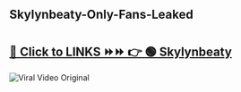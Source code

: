 
 ## Skylynbeaty-Only-Fans-Leaked

# <h2><a href="https://clipsfans.com/Skylynbeaty&ref=git">🔗 Click to LINKS ⏩⏩ 👉 🟢 Skylynbeaty </a></h2>

<a href="https://clipsfans.com/Skylynbeaty&ref=git" rel="nofollow" data-target="animated-image.originalLink"><img src="https://i.ibb.co.com/xMMVF88/686577567.gif" alt="Viral Video Original" style="max-width: 100%; display: inline-block;" data-target="animated-image.originalImage"></a>
